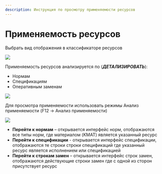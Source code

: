 ```yaml
---
description: Инструкция по просмотру применяемости ресурсов
---
```


# Применяемость ресурсов

Выбрать вид отображения в классификаторе ресурсов

![](<../../../.gitbook/assets/image (24).png>)

Применяемость ресурсов анализируется по (_**ДЕТАЛИЗИРОВАТЬ**_):

* Нормам
* Спецификациям
* Оперативным заменам

![](<../../../.gitbook/assets/image (59).png>)

Для просмотра применяемости использовать режимы Анализ применяемости (F12 -> Анализ применяемости)

![](<../../../.gitbook/assets/image (72).png>)

* **Перейти к нормам** – открывается интерфейс норм, отображаются все типы норм, где материалом (KMAT) является указанный ресурс
* **Перейти к спецификации**  - открывается интерфейс спецификации, отображаются те строки строки спецификаций где указанный ресурс является исполнением или спецификацией
* **Перейти к строкам замен** – открывается интерфейс строк замен, отображаются действующие строки замен где с одной из сторон присутствует ресурс
